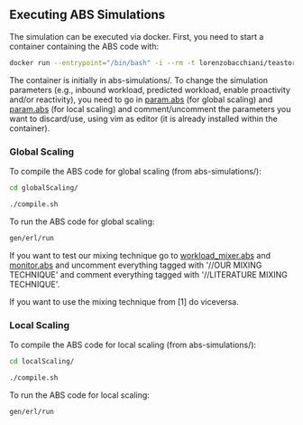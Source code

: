 ## Executing ABS Simulations

The simulation can be executed via docker. First, you need to start a container containing the ABS code with:

```bash
docker run --entrypoint="/bin/bash" -i --rm -t lorenzobacchiani/teastoregs
```
The container is initially in abs-simulations/.
To change the simulation parameters (e.g., inbound workload, predicted workload, enable proactivity and/or reactivity), you need to go in [param.abs](globalScaling/param.abs) (for global scaling) and 
[param.abs](localScaling/param.abs) (for local scaling) and comment/uncomment the parameters you want to discard/use, using vim as editor (it is already installed within the container).

### Global Scaling
To compile the ABS code for global scaling (from abs-simulations/):

```bash
cd globalScaling/
```
```bash
./compile.sh
```

To run the ABS code for global scaling:

```bash
gen/erl/run
```

If you want to test our mixing technique go to [workload_mixer.abs](abs-simulations/globalScaling/workload_mixer.abs) and [monitor.abs](abs-simulations/globalScaling/monitor.abs) and uncomment everything tagged with '//OUR MIXING TECHNIQUE' and comment everything tagged with '//LITERATURE MIXING TECHNIQUE'.

If you want to use the mixing technique from [1] do viceversa.

### Local Scaling
To compile the ABS code for local scaling (from abs-simulations/):

```bash
cd localScaling/
```
```bash
./compile.sh
```

To run the ABS code for local scaling:

```bash
gen/erl/run
```
